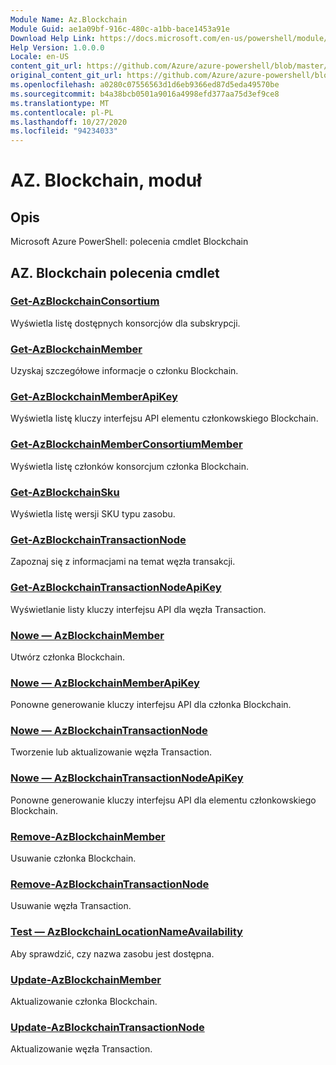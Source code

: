 ```yaml
---
Module Name: Az.Blockchain
Module Guid: ae1a09bf-916c-480c-a1bb-bace1453a91e
Download Help Link: https://docs.microsoft.com/en-us/powershell/module/az.blockchain
Help Version: 1.0.0.0
Locale: en-US
content_git_url: https://github.com/Azure/azure-powershell/blob/master/src/Blockchain/help/Az.Blockchain.md
original_content_git_url: https://github.com/Azure/azure-powershell/blob/master/src/Blockchain/help/Az.Blockchain.md
ms.openlocfilehash: a0280c07556563d1d6eb9366ed87d5eda49570be
ms.sourcegitcommit: b4a38bcb0501a9016a4998efd377aa75d3ef9ce8
ms.translationtype: MT
ms.contentlocale: pl-PL
ms.lasthandoff: 10/27/2020
ms.locfileid: "94234033"
---
```

# AZ. Blockchain, moduł
## Opis
Microsoft Azure PowerShell: polecenia cmdlet Blockchain

## AZ. Blockchain polecenia cmdlet
### [Get-AzBlockchainConsortium](Get-AzBlockchainConsortium.md)
Wyświetla listę dostępnych konsorcjów dla subskrypcji.

### [Get-AzBlockchainMember](Get-AzBlockchainMember.md)
Uzyskaj szczegółowe informacje o członku Blockchain.

### [Get-AzBlockchainMemberApiKey](Get-AzBlockchainMemberApiKey.md)
Wyświetla listę kluczy interfejsu API elementu członkowskiego Blockchain.

### [Get-AzBlockchainMemberConsortiumMember](Get-AzBlockchainMemberConsortiumMember.md)
Wyświetla listę członków konsorcjum członka Blockchain.

### [Get-AzBlockchainSku](Get-AzBlockchainSku.md)
Wyświetla listę wersji SKU typu zasobu.

### [Get-AzBlockchainTransactionNode](Get-AzBlockchainTransactionNode.md)
Zapoznaj się z informacjami na temat węzła transakcji.

### [Get-AzBlockchainTransactionNodeApiKey](Get-AzBlockchainTransactionNodeApiKey.md)
Wyświetlanie listy kluczy interfejsu API dla węzła Transaction.

### [Nowe — AzBlockchainMember](New-AzBlockchainMember.md)
Utwórz członka Blockchain.

### [Nowe — AzBlockchainMemberApiKey](New-AzBlockchainMemberApiKey.md)
Ponowne generowanie kluczy interfejsu API dla członka Blockchain.

### [Nowe — AzBlockchainTransactionNode](New-AzBlockchainTransactionNode.md)
Tworzenie lub aktualizowanie węzła Transaction.

### [Nowe — AzBlockchainTransactionNodeApiKey](New-AzBlockchainTransactionNodeApiKey.md)
Ponowne generowanie kluczy interfejsu API dla elementu członkowskiego Blockchain.

### [Remove-AzBlockchainMember](Remove-AzBlockchainMember.md)
Usuwanie członka Blockchain.

### [Remove-AzBlockchainTransactionNode](Remove-AzBlockchainTransactionNode.md)
Usuwanie węzła Transaction.

### [Test — AzBlockchainLocationNameAvailability](Test-AzBlockchainLocationNameAvailability.md)
Aby sprawdzić, czy nazwa zasobu jest dostępna.

### [Update-AzBlockchainMember](Update-AzBlockchainMember.md)
Aktualizowanie członka Blockchain.

### [Update-AzBlockchainTransactionNode](Update-AzBlockchainTransactionNode.md)
Aktualizowanie węzła Transaction.

